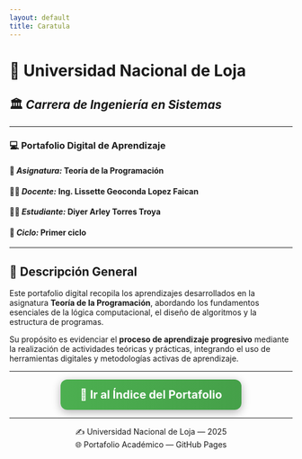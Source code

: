 ```yaml
---
layout: default
title: Caratula
---
```



# 📘 Universidad Nacional de Loja  
## 🏛️ *Carrera de Ingeniería en Sistemas*

---

### 💻 Portafolio Digital de Aprendizaje
#### 🧩 *Asignatura:* **Teoría de la Programación**  
#### 👨‍🏫 *Docente:* **Ing. Lissette Geoconda Lopez Faican**  
#### 👨‍🎓 *Estudiante:* **Diyer Arley Torres Troya**  
#### 📆 *Ciclo:* Primer ciclo  

---

## 📂 Descripción General

Este portafolio digital recopila los aprendizajes desarrollados en la asignatura **Teoría de la Programación**, abordando los fundamentos esenciales de la lógica computacional, el diseño de algoritmos y la estructura de programas.  

Su propósito es evidenciar el **proceso de aprendizaje progresivo** mediante la realización de actividades teóricas y prácticas, integrando el uso de herramientas digitales y metodologías activas de aprendizaje.

---

<p align="center">
  <a href="./Portada" style="
    background: linear-gradient(90deg, #4CAF50, #45A049);
    color: white;
    padding: 15px 35px;
    text-align: center;
    text-decoration: none;
    display: inline-block;
    font-size: 20px;
    border-radius: 12px;
    font-weight: bold;
    box-shadow: 0 4px 15px rgba(0,0,0,0.3);
    transition: 0.3s;
  ">
    📖 Ir al Índice del Portafolio
  </a>
</p>

---

<p align="center">
  ✍️ Universidad Nacional de Loja — 2025  
  <br>
  🌐 Portafolio Académico — GitHub Pages
</p>
